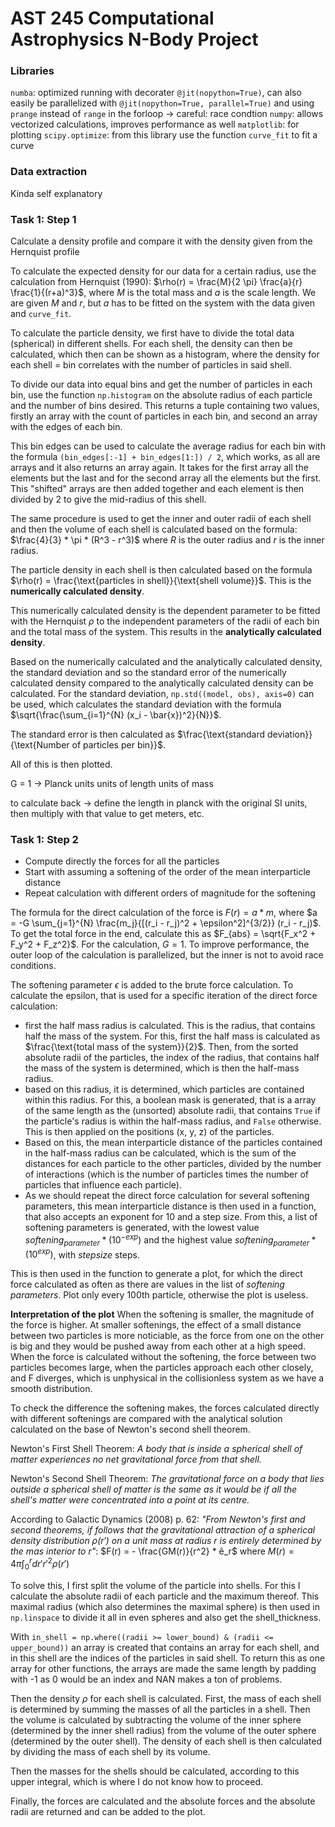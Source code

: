 # AST 245 Computational Astrophysics N-Body Project

### Libraries

```numba```: optimized running with decorater ```@jit(nopython=True)```, can also easily be parallelized with ```@jit(nopython=True, parallel=True)``` and using ```prange``` instead of ```range``` in the forloop -> careful: race condtion
```numpy```: allows vectorized calculations, improves performance as well
```matplotlib```: for plotting
```scipy.optimize```: from this library use the function ```curve_fit``` to fit a curve

### Data extraction

Kinda self explanatory

### Task 1: Step 1

Calculate a density profile and compare it with the density given from the Hernquist profile

To calculate the expected density for our data for a certain radius, use the calculation from Hernquist (1990):
$\rho(r) = \frac{M}{2 \pi} \frac{a}{r} \frac{1}{(r+a)^3}$, where *M* is the total mass and *a* is the scale length. We are given *M* and *r*, but *a* has to be fitted on the system with the data given and ```curve_fit```.

To calculate the particle density, we first have to divide the total data (spherical) in different shells. For each shell, the density can then be calculated, which then can be shown as a histogram, where the density for each shell = bin correlates with the number of particles in said shell.

To divide our data into equal bins and get the number of particles in each bin, use the function ```np.histogram``` on the absolute radius of each particle and the number of bins desired. This returns a tuple containing two values, firstly an array with the count of particles in each bin, and second an array with the edges of each bin.

This bin edges can be used to calculate the average radius for each bin with the formula ```(bin_edges[:-1] + bin_edges[1:]) / 2```, which works, as all are arrays and it also returns an array again. It takes for the first array all the elements but the last and for the second array all the elements but the first. This "shifted" arrays are then added together and each element is then divided by 2 to give the mid-radius of this shell.

The same procedure is used to get the inner and outer radii of each shell and then the volume of each shell is calculated based on the formula: $\frac{4}{3} * \pi * (R^3 - r^3)$ where *R* is the outer radius and *r* is the inner radius.

The particle density in each shell is then calculated based on the formula $\rho(r) = \frac{\text{particles in shell}}{\text{shell volume}}$. This is the **numerically calculated density**.

This numerically calculated density is the dependent parameter to be fitted with the Hernquist $\rho$ to the independent parameters of the radii of each bin and the total mass of the system. This results in the **analytically calculated density**.

Based on the numerically calculated and the analytically calculated density, the standard deviation and so the standard error of the numerically calculated density compared to the analytically calculated density can be calculated. For the standard deviation, ```np.std((model, obs), axis=0)``` can be used, which calculates the standard deviation with the formula $\sqrt{\frac{\sum_{i=1}^{N} (x_i - \bar{x})^2}{N}}$.

The standard error is then calculated as $\frac{\text{standard deviation}}{\text{Number of particles per bin}}$.

All of this is then plotted.

G = 1 -> Planck units
units of length 
units of mass 

to calculate back -> define the length in planck with the original SI units, then multiply with that value to get meters, etc.

### Task 1: Step 2

- Compute directly the forces for all the particles
- Start with assuming a softening of the order of the mean interparticle distance
- Repeat calculation with different orders of magnitude for the softening

The formula for the direct calculation of the force is $F(r) = a * m$, where $a = -G \sum_{j=1}^{N} \frac{m_j}{[(r_i - r_j)^2 + \epsilon^2]^{3/2}} (r_i - r_j)$. To get the total force in the end, calculate this as $F_{abs} = \sqrt{F_x^2 + F_y^2 + F_z^2}$. For the calculation, $G=1$. To improve performance, the outer loop of the calculation is parallelized, but the inner is not to avoid race conditions.

The softening parameter $\epsilon$ is added to the brute force calculation. To calculate the epsilon, that is used for a specific iteration of the direct force calculation:
- first the half mass radius is calculated. This is the radius, that contains half the mass of the system. For this, first the half mass is calculated as $\frac{\text{total mass of the system}}{2}$. Then, from the sorted absolute radii of the particles, the index of the radius, that contains half the mass of the system is determined, which is then the half-mass radius.
- based on this radius, it is determined, which particles are contained within this radius. For this, a boolean mask is generated, that is a array of the same length as the (unsorted) absolute radii, that contains ```True``` if the particle's radius is within the half-mass radius, and ```False``` otherwise. This is then applied on the positions (x, y, z) of the particles.
- Based on this, the mean interparticle distance of the particles contained in the half-mass radius can be calculated, which is the sum of the distances for each particle to the other particles, divided by the number of interactions (which is the number of particles times the number of particles that influence each particle).
- As we should repeat the direct force calculation for several softening parameters, this mean interparticle distance is then used in a function, that also accepts an exponent for 10 and a step size. From this, a list of softening parameters is generated, with the lowest value $softening_{parameter} * (10^{-exp})$ and the highest value $softening_{parameter} * (10^{exp})$, with $stepsize$ steps.

This is then used in the function to generate a plot, for which the direct force calculated as often as there are values in the list of *softening parameters*. Plot only every 100th particle, otherwise the plot is useless.

**Interpretation of the plot**
When the softening is smaller, the magnitude of the force is higher. At smaller softenings, the effect of a small distance between two particles is more noticiable, as the force from one on the other is big and they would be pushed away from each other at a high speed. When the force is calculated without the softening, the force between two particles becomes large, when the particles approach each other closely, and F diverges, which is unphysical in the collisionless system as we have a smooth distribution.

To check the difference the softening makes, the forces calculated directly with different softenings are compared with the analytical solution calculated on the base of Newton's second shell theorem.

Newton's First Shell Theorem: *A body that is inside a spherical shell of matter experiences no net gravitational force from that shell.*

Newton's Second Shell Theorem: *The gravitational force on a body that lies outside a spherical shell of matter is the same as it would be if all the shell's matter were concentrated into a point at its centre.*

 According to Galactic Dynamics (2008) p. 62: *"From Newton's first and second theorems, if follows that the gravitational attraction of a spherical density distribution $\rho(r')$ on a unit mass at radius r is entirely determined by the mas interior to r"*: $F(r) = - \frac{GM(r)}{r^2} * ê_r$ where $M(r) = 4 \pi \int_0^r dr' r'^2 \rho(r')$
 
To solve this, I first split the volume of the particle into shells. For this I calculate the absolute radii of each particle and the maximum thereof. This maximal radius (which also determines the maximal sphere) is then used in ```np.linspace``` to divide it all in even spheres and also get the shell_thickness.

With ```in_shell = np.where((radii >= lower_bound) & (radii <= upper_bound))``` an array is created that contains an array for each shell, and in this shell are the indices of the particles in said shell. To return this as one array for other functions, the arrays are made the same length by padding with -1 as 0 would be an index and NAN makes a ton of problems.

Then the density $\rho$ for each shell is calculated. First, the mass of each shell is determined by summing the masses of all the particles in a shell. Then the volume is calculated by subtracting the volume of the inner sphere (determined by the inner shell radius) from the volume of the outer sphere (determined by the outer shell). The density of each shell is then calculated by dividing the mass of each shell by its volume.

Then the masses for the shells should be calculated, according to this upper integral, which is where I do not know how to proceed.

Finally, the forces are calculated and the absolute forces and the absolute radii are returned and can be added to the plot.
